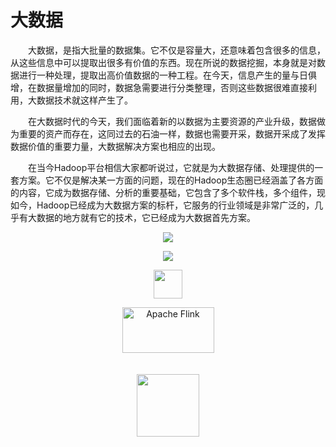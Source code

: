 # 大数据

　　大数据，是指大批量的数据集。它不仅是容量大，还意味着包含很多的信息，从这些信息中可以提取出很多有价值的东西。现在所说的数据挖掘，本身就是对数据进行一种处理，提取出高价值数据的一种工程。在今天，信息产生的量与日俱增，在数据量增加的同时，数据急需要进行分类整理，否则这些数据很难直接利用，大数据技术就这样产生了。

　　在大数据时代的今天，我们面临着新的以数据为主要资源的产业升级，数据做为重要的资产而存在，这同过去的石油一样，数据也需要开采，数据开采成了发挥数据价值的重要力量，大数据解决方案也相应的出现。

　　在当今Hadoop平台相信大家都听说过，它就是为大数据存储、处理提供的一套方案。它不仅是解决某一方面的问题，现在的Hadoop生态圈已经涵盖了各方面的内容，它成为数据存储、分析的重要基础，它包含了多个软件栈，多个组件，现如今，Hadoop已经成为大数据方案的标杆，它服务的行业领域是非常广泛的，几乎有大数据的地方就有它的技术，它已经成为大数据首先方案。

<p align="center"><a href="http://hadoop.apache.org"><img src="https://hadoop.apache.org/hadoop-logo.jpg"></img></a></p>
<p align="center"><a href="http://zookeeper.apache.org"><img src="http://zookeeper.apache.org/images/feather_small.gif"></img></a></p>
<p align="center"><a href="http://kylin.apache.org/"><img class="navbar-logo" src="http://kylin.apache.org/assets/images/kylin_logo.png" width="46"></img></a></p>
<p align="center"><a href="https://flink.apache.org"><img alt="Apache Flink" src="https://flink.apache.org/img/flink-header-logo.svg" width="147px" height="73px"></a></p>
<p align="center"><a href="https://spark.apache.org"><img src="https://spark.apache.org/images/spark-logo-trademark.png" style="height:100px; width:auto; vertical-align: bottom;margin-top: 20px;"></a></p>